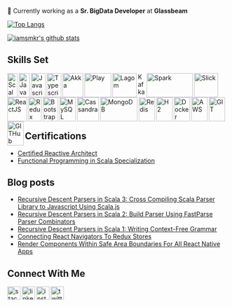 🔭 Currently working as a **Sr. BigData Developer** at **Glassbeam**

<!--
**iamsmkr/iamsmkr** is a ✨ _special_ ✨ repository because its `README.md` (this file) appears on your GitHub profile.

Here are some ideas to get you started:

- 🔭 I’m currently working on ...
- 🌱 I’m currently learning ...
- 👯 I’m looking to collaborate on ...
- 🤔 I’m looking for help with ...
- 💬 Ask me about ...
- 📫 How to reach me: ...
- 😄 Pronouns: ...
- ⚡ Fun fact: ...
-->

[![Top Langs](https://github-readme-stats.vercel.app/api/top-langs/?username=iamsmkr&layout=compact)](https://github.com/anuraghazra/github-readme-stats) 

[![iamsmkr's github stats](https://github-readme-stats.vercel.app/api?username=iamsmkr&show_icons=true&count_private=true)](https://github.com/anuraghazra/github-readme-stats)

## Skills Set
[<img align="left" alt="Scala" width="23px" height="55px" src="https://cdn.svgporn.com/logos/scala.svg" />](https://www.scala-lang.org/) 
[<img align="left" alt="Java" width="25px" height="55px" src="https://cdn.svgporn.com/logos/java.svg" />](https://www.java.com/en/)
[<img align="left" alt="Javascript" width="33px" height="55px" src="https://cdn.svgporn.com/logos/javascript.svg" />](https://developer.mozilla.org/en-US/docs/Web/JavaScript)
[<img align="left" alt="Typescript" width="33px" height="55px" src="https://cdn.svgporn.com/logos/typescript-icon.svg" />](https://www.typescriptlang.org/)
[<img align="left" alt="Akka" width="47px" height="55px" src="https://cdn.svgporn.com/logos/akka.svg" />](https://akka.io/)
[<img align="left" alt="Play" width="61px" height="55px" src="https://cdn.svgporn.com/logos/play.svg" />](https://www.playframework.com/)
[<img align="left" alt="Lagom" width="55px" height="55px" src="https://img.stackshare.io/service/9363/thumb_retina__S_jYodc_400x400.jpg" />](https://www.lagomframework.com/)
[<img align="left" alt="Kafka" width="17px" height="55px" src="https://cdn.svgporn.com/logos/kafka-icon.svg" />](https://kafka.apache.org/)
[<img align="left" alt="Spark" width="105px" height="55px" src="https://miro.medium.com/max/700/1*D6i-SgoxWg3U5yQ_4vJRmg.png" />](https://spark.apache.org/)
[<img align="left" alt="Slick" width="55px" height="55px" src="https://i.kinja-img.com/gawker-media/image/upload/c_fill,f_auto,fl_progressive,g_center,h_675,pg_1,q_80,w_1200/18wbqaoo99kmopng.png" />](http://scala-slick.org/)
[<img align="left" alt="ReactJS" width="45px" height="55px" src="https://cdn.svgporn.com/logos/react.svg" />](https://reactjs.org/)
[<img align="left" alt="Redux" width="30px" height="55px" src="https://cdn.svgporn.com/logos/redux.svg" />](https://redux.js.org/)
[<img align="left" alt="Bootstrap" width="35px" height="55px" src="https://cdn.svgporn.com/logos/bootstrap.svg" />](https://getbootstrap.com/)
[<img align="left" alt="MySQL" width="37px" height="55px" src="https://cdn.svgporn.com/logos/mysql.svg" />](https://www.mysql.com/)
[<img align="left" alt="Cassandra" width="50px" height="55px" src="https://cdn.svgporn.com/logos/cassandra.svg" />](https://cassandra.apache.org/)
[<img align="left" alt="MongoDB" width="85px" height="55px" src="https://cdn.svgporn.com/logos/mongodb.svg" />](https://www.mongodb.com/)
[<img align="left" alt="Redis" width="37px" height="55px" src="https://cdn.svgporn.com/logos/redis.svg" />](https://redis.io/)
[<img align="left" alt="H2" width="37px" height="55px" src="https://www.h2database.com/html/images/db-64-t.png" />](https://www.h2database.com/html/main.html)
[<img align="left" alt="Docker" width="37px" height="55px" src="https://cdn.svgporn.com/logos/docker-icon.svg" />](https://www.docker.com/)
[<img align="left" alt="AWS" width="37px" height="55px" src="https://cdn.svgporn.com/logos/aws.svg" />](https://aws.amazon.com/)
[<img align="left" alt="GIT" width="37px" height="55px" src="https://cdn.svgporn.com/logos/git-icon.svg" />](https://git-scm.com/)
[<img align="left" alt="GITHub" width="37px" height="55px" src="https://cdn.svgporn.com/logos/github-icon.svg" />](https://github.com/)


<br></br>
<br></br>
<br></br>

## Certifications

- [Certified Reactive Architect](https://certification.mettl.com/lightbend/applicant/result/download-certificate?key=eK0d0i9D25CV30Nb56GxRA%3D%3D)
- [Functional Programming in Scala Specialization](https://coursera.org/share/1026d76c1f96d649eaf3375fb5f6eec6)

## Blog posts
<!-- BLOG-POST-LIST:START -->
- [Recursive Descent Parsers in Scala 3: Cross Compiling Scala Parser Library to Javascript Using Scala.js](http://www.shivamkapoor.com/blogs/technology/2020/12/07/recursive-descent-parsers-in-scala-3-cross-compiling-scala-parser-library-to-javascript-using-scala-js/)
- [Recursive Descent Parsers in Scala 2: Build Parser Using FastParse Parser Combinators](http://www.shivamkapoor.com/blogs/technology/2020/08/11/recursive-descent-parsers-in-scala-2-build-parser-using-fastparse-parser-combinators/)
- [Recursive Descent Parsers in Scala 1: Writing Context-Free Grammar](http://www.shivamkapoor.com/blogs/technology/2020/06/03/recursive-descent-parsers-in-scala-1-writing-context-free-grammar/)
- [Connecting React Navigators To Redux Stores](http://www.shivamkapoor.com/blogs/technology/2020/01/28/connecting-react-navigators-to-redux-stores/)
- [Render Components Within Safe Area Boundaries For All React Native Apps](http://www.shivamkapoor.com/blogs/technology/2019/11/08/render-components-within-safe-area-boundaries-for-all-react-native-apps/)
<!-- BLOG-POST-LIST:END -->

## Connect With Me

[<img align="left" alt="stackoverflow" width="30px" height="30px" src="https://image.flaticon.com/icons/svg/2111/2111628.svg" />](https://stackoverflow.com/users/1879109/iamsmkr)
[<img align="left" alt="linkedin" width="30px" height="30px" src="https://image.flaticon.com/icons/svg/174/174857.svg" />](https://www.linkedin.com/in/iamsmkr)
[<img align="left" alt="instagram" width="30px" height="30px" src="https://image.flaticon.com/icons/svg/174/174855.svg" />](https://www.instagram.com/iamsmkr/)
[<img align="left" alt="twitter" width="30px" height="30px" src="https://image.flaticon.com/icons/svg/889/889147.svg" />](https://twitter.com/iamsmkr)
